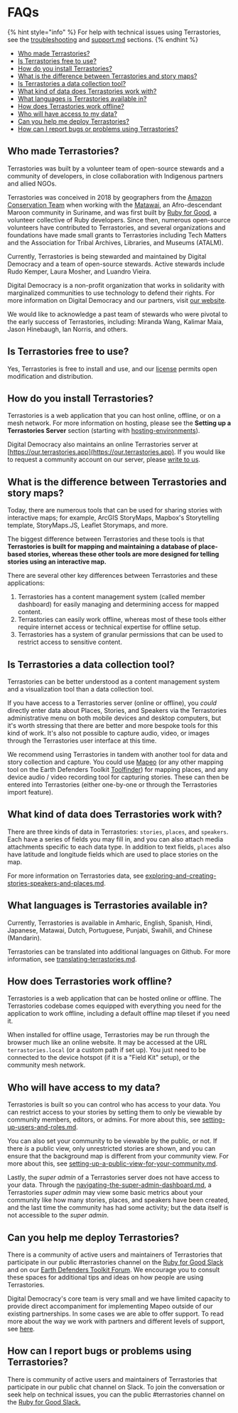 # FAQs

{% hint style="info" %}
For help with technical issues using Terrastories, see the [troubleshooting](../miscellaneous/troubleshooting/ "mention") and [support.md](../miscellaneous/support.md "mention") sections.
{% endhint %}

* [Who made Terrastories? ](faqs.md#who-made-terrastories)
* [Is Terrastories free to use? ](faqs.md#is-terrastories-free-to-use)
* [How do you install Terrastories? ](faqs.md#how-do-you-install-terrastories)
* [What is the difference between Terrastories and story maps? ](faqs.md#what-is-the-difference-between-terrastories-and-story-maps)
* [Is Terrastories a data collection tool? ](faqs.md#is-terrastories-a-data-collection-tool)
* [What kind of data does Terrastories work with? ](faqs.md#is-terrastories-a-data-collection-tool)
* [What languages is Terrastories available in? ](faqs.md#what-languages-is-terrastories-available-in)
* [How does Terrastories work offline? ](faqs.md#how-does-terrastories-work-offline)
* [Who will have access to my data? ](faqs.md#who-will-have-access-to-my-data)
* [Can you help me deploy Terrastories? ](faqs.md#can-you-help-me-deploy-terrastories)
* [How can I report bugs or problems using Terrastories?](faqs.md#how-can-i-report-bugs-or-problems-using-terrastories)

## Who made Terrastories?

Terrastories was built by a volunteer team of open-source stewards and a community of developers, in close collaboration with Indigenous partners and allied NGOs.

Terrastories was conceived in 2018 by geographers from the [Amazon Conservation Team](https://amazonteam.org) when working with the [Matawai](https://amazonteam.org/maps/lands-of-freedom), an Afro-descendant Maroon community in Suriname, and was first built by [Ruby for Good](https://rubyforgood.org), a volunteer collective of Ruby developers. Since then, numerous open-source volunteers have contributed to Terrastories, and several organizations and foundations have made small grants to Terrastories including Tech Matters and the Association for Tribal Archives, Libraries, and Museums (ATALM).

Currently, Terrastories is being stewarded and maintained by Digital Democracy and a team of open-source stewards. Active stewards include Rudo Kemper, Laura Mosher, and Luandro Vieira.

Digital Democracy is a non-profit organization that works in solidarity with marginalized communities to use technology to defend their rights. For more information on Digital Democracy and our partners, visit [our website](https://www.digital-democracy.org).

We would like to acknowledge a past team of stewards who were pivotal to the early success of Terrastories, including: Miranda Wang, Kalimar Maia, Jason Hinebaugh, Ian Norris, and others.

## Is Terrastories free to use?

Yes, Terrastories is free to install and use, and our [license](https://github.com/Terrastories/terrastories/blob/master/LICENSE) permits open modification and distribution.

## How do you install Terrastories?

Terrastories is a web application that you can host online, offline, or on a mesh network. For more information on hosting, please see the **Setting up a Terrastories Server** section (starting with [hosting-environments](../setting-up-a-terrastories-server/hosting-environments/ "mention")).

Digital Democracy also maintains an online Terrastories server at [https://our.terrastories.app](https://our.terrastories.app). If you would like to request a community account on our server, please [write to us](mailto:info@digital-democracy.org).

## What is the difference between Terrastories and story maps?

Today, there are numerous tools that can be used for sharing stories with interactive maps; for example, ArcGIS StoryMaps, Mapbox's Storytelling template, StoryMaps.JS, Leaflet Storymaps, and more.

The biggest difference between Terrastories and these tools is that **Terrastories is built for mapping and maintaining a database of place-based stories, whereas these other tools are more designed for telling stories using an interactive map.**

There are several other key differences between Terrastories and these applications:

1. Terrastories has a content management system (called member dashboard) for easily managing and determining access for mapped content.
2. Terrastories can easily work offline, whereas most of these tools either require internet access or technical expertise for offline setup.
3. Terrastories has a system of granular permissions that can be used to restrict access to sensitive content.

## Is Terrastories a data collection tool?

Terrastories can be better understood as a content management system and a visualization tool than a data collection tool.&#x20;

If you have access to a Terrastories server (online or offline), you _could_ directly enter data about Places, Stories, and Speakers via the Terrastories administrative menu on both mobile devices and desktop computers, but it's worth stressing that there are better and more bespoke tools for this kind of work. It's also not possible to capture audio, video, or images through the Terrastories user interface at this time.&#x20;

We recommend using Terrastories in tandem with another tool for data and story collection and capture. You could use [Mapeo](https://mapeo.app) (or any other mapping tool on the Earth Defenders Toolkit [Toolfinder](https://earthdefenderstoolkit.com/toolfinder)) for mapping places, and any device audio / video recording tool for capturing stories. These can then be entered into Terrastories (either one-by-one or through the Terrastories import feature).

## What kind of data does Terrastories work with?

There are three kinds of data in Terrastories: `stories`, `places`, and `speakers`. Each have a series of fields you may fill in, and you can also attach media attachments specific to each data type. In addition to text fields, `places` also have latitude and longitude fields which are used to place stories on the map.

For more information on Terrastories data, see [exploring-and-creating-stories-speakers-and-places.md](../using-terrastories/using-the-terrastories-member-dashboard/exploring-and-creating-stories-speakers-and-places.md "mention").

## What languages is Terrastories available in?

Currently, Terrastories is available in Amharic, English, Spanish, Hindi, Japanese, Matawai, Dutch, Portuguese, Punjabi, Swahili, and Chinese (Mandarin).

Terrastories can be translated into additional languages on Github. For more information, see [translating-terrastories.md](../miscellaneous/translating-terrastories.md "mention").

## How does Terrastories work offline?

Terrastories is a web application that can be hosted online or offline. The Terrastories codebase comes equipped with everything you need for the application to work offline, including a default offline map tileset if you need it.

When installed for offline usage, Terrastories may be run through the browser much like an online website. It may be accessed at the URL `terrastories.local` (or a custom path if set up). You just need to be connected to the device hotspot (if it is a "Field Kit" setup), or the community mesh network.

## Who will have access to my data?

Terrastories is built so you can control who has access to your data. You can restrict access to your stories by setting them to only be viewable by community members, editors, or admins. For more about this, see [setting-up-users-and-roles.md](../using-terrastories/using-the-terrastories-member-dashboard/setting-up-users-and-roles.md "mention").

You can also set your community to be viewable by the public, or not. If there _is_ a public view, only unrestricted stories are shown, and you can ensure that the background map is different from your community view. For more about this, see [setting-up-a-public-view-for-your-community.md](../using-terrastories/using-the-terrastories-member-dashboard/setting-up-a-public-view-for-your-community.md "mention").

Lastly, the _super admin_ of a Terrastories server does not have access to your data. Through the [navigating-the-super-admin-dashboard.md](../setting-up-a-terrastories-server/navigating-the-super-admin-dashboard.md "mention"), a Terrastories _super admin_ may view some basic metrics about your community like how many stories, places, and speakers have been created, and the last time the community has had some activity; but the data itself is not accessible to the _super admin_.

## Can you help me deploy Terrastories?

There is a community of active users and maintainers of Terrastories that participate in our public #terrastories channel on the [Ruby for Good Slack ](https://rubyforgood.herokuapp.com/)and on our [Earth Defenders Toolkit Forum](https://forum.earthdefenderstoolkit.com/). We encourage you to consult these spaces for additional tips and ideas on how people are using Terrastories.

Digital Democracy's core team is very small and we have limited capacity to provide direct accompaniment for implementing Mapeo outside of our existing partnerships. In some cases we are able to offer support. To read more about the way we work with partners and different levels of support, see [here](https://drive.google.com/file/d/1c9C1-6v1EHKnfrYDsBn3VNu5qS\_pUNMC/view?usp=sharing).

## How can I report bugs or problems using Terrastories?

There is community of active users and maintainers of Terrastories that participate in our public chat channel on Slack. To join the conversation or seek help on technical issues, you can the public #terrastories channel on the [Ruby for Good Slack.](https://rubyforgood.herokuapp.com/)
